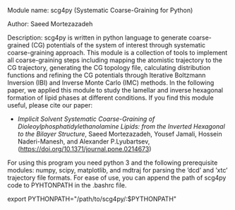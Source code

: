 Module name: scg4py (Systematic Coarse-Graining for Python)

Author: Saeed Mortezazadeh

Description:
scg4py is written in python language to generate coarse-grained (CG) potentials 
of the system of interest through systematic coarse-graining approach. This module 
is a collection of tools to implement all coarse-graining steps including mapping 
the atomistic trajectory to the CG trajectory, generating the CG topology file, 
calculating distribution functions and refining the CG potentials through Iterative 
Boltzmann Inversion (IBI) and Inverse Monte Carlo (IMC) methods. In the following 
paper, we applied this module to study the lamellar and inverse hexagonal formation
of lipid phases at different conditions. If you find this module useful, please cite our paper:

* _Implicit Solvent Systematic Coarse-Graining of Dioleoylphosphatidylethanolamine Lipids: 
from the Inverted Hexagonal to the Bilayer Structure_,
Saeed Mortezazadeh, Yousef Jamali, Hossein Naderi-Manesh, and Alexander P.Lyubartsev, 
(https://doi.org/10.1371/journal.pone.0214673)

For using this program you need python 3 and the following prerequisite modules: 
numpy, scipy, matplotlib, and mdtraj for parsing the ’dcd’ and ’xtc’ trajectory 
file formats. For ease of use, you can append the path of scg4py code to PYHTONPATH
in the .bashrc file.

export PYTHONPATH="/path/to/scg4py/:$PYTHONPATH"
